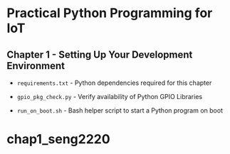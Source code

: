 # Practical Python Programming for IoT

## Chapter 1 - Setting Up Your Development Environment

* `requirements.txt` - Python dependencies required for this chapter

* `gpio_pkg_check.py` - Verify availability of Python GPIO Libraries 

* `run_on_boot.sh` - Bash helper script to start a Python program on boot 
# chap1_seng2220
